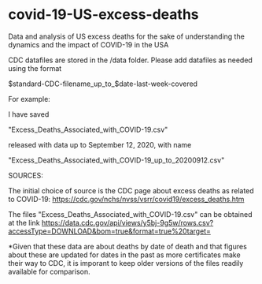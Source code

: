 # covid-19-US-excess-deaths
Data and analysis of US excess deaths for the sake of understanding the dynamics and the impact of COVID-19 in the USA

CDC datafiles are stored in the /data folder. Please add datafiles as needed using the format

$standard-CDC-filename_up_to_$date-last-week-covered

For example:

I have saved

"Excess_Deaths_Associated_with_COVID-19.csv"

released with data up to September 12, 2020, with name

"Excess_Deaths_Associated_with_COVID-19_up_to_20200912.csv"

SOURCES:

The initial choice of source is the CDC page about excess deaths as related to COVID-19: https://cdc.gov/nchs/nvss/vsrr/covid19/excess_deaths.htm

The files "Excess_Deaths_Associated_with_COVID-19.csv" can be obtained at the link 
https://data.cdc.gov/api/views/y5bj-9g5w/rows.csv?accessType=DOWNLOAD&bom=true&format=true%20target=

*Given that these data are about deaths by date of death and that figures about these are updated for dates in the past as more certificates make their way to CDC, it is imporant to keep older versions of the files readily available for comparison.
